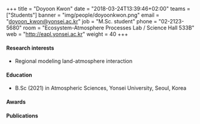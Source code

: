 +++
title = "Doyoon Kwon"
date = "2018-03-24T13:39:46+02:00"
teams = ["Students"]
banner = "img/people/doyoonkwon.png"
email = "doyoon_kwon@yonsei.ac.kr"
job = "M.Sc. student"
phone = "02-2123-5680"
room = "Ecosystem-Atmosphere Processes Lab / Science Hall 533B"
web = "http://eapl.yonsei.ac.kr"
weight = 40
+++

#### Research interests
 + Regional modeling land-atmosphere interaction

#### Education
 + B.Sc (2021) in Atmospheric Sciences, Yonsei University, Seoul, Korea

#### Awards

#### Publications
